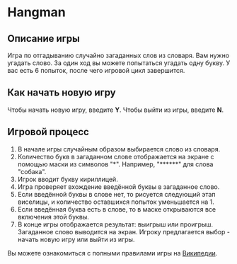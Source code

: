 # Hangman

## Описание игры

Игра по отгадыванию случайно загаданных слов из словаря.
Вам нужно угадать слово. За один ход вы можете попытаться угадать одну букву. У вас есть 6 попыток, после чего игровой цикл завершится.

## Как начать новую игру

Чтобы начать новую игру, введите **Y**. Чтобы выйти из игры, введите **N**.

## Игровой процесс

1. В начале игры случайным образом выбирается слово из словаря.
2. Количество букв в загаданном слове отображается на экране с помощью маски из символов "\*". Например, "******" для слова "собака".
3. Игрок вводит букву кириллицей.
4. Игра проверяет вхождение введённой буквы в загаданное слово.
5. Если введённой буквы в слове нет, то рисуется следующий этап виселицы, и количество оставшихся попыток уменьшается на 1.
6. Если введённая буква есть в слове, то в маске открываются все включения этой буквы.
7. В конце игры отображается результат: выигрыш или проигрыш. Загаданное слово выводится на экран. Игроку предлагается выбор - начать новую игру или выйти из игры.

Вы можете ознакомиться с полными правилами игры на [Википедии](https://ru.wikipedia.org/wiki/%D0%92%D0%B8%D1%81%D0%B5%D0%BB%D0%B8%D1%86%D0%B0_%28%D0%B8%D0%B3%D1%80%D0%B0%29).
